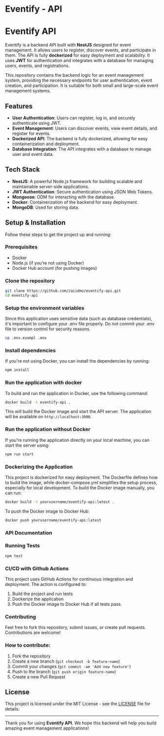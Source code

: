# Eventify - API 

# Eventify API

Eventify is a backend API built with **NestJS** designed for event management. It allows users to register, discover events, and participate in them. The API is fully **dockerized** for easy deployment and scalability. It uses **JWT** for authentication and integrates with a database for managing users, events, and registrations.

This repository contains the backend logic for an event management system, providing the necessary endpoints for user authentication, event creation, and participation. It is suitable for both small and large-scale event management systems.

## Features

- **User Authentication**: Users can register, log in, and securely authenticate using JWT.
- **Event Management**: Users can discover events, view event details, and register for events.
- **Dockerized API**: The backend is fully dockerized, allowing for easy containerization and deployment.
- **Database Integration**: The API integrates with a database to manage user and event data.

## Tech Stack

- **NestJS**: A powerful Node.js framework for building scalable and maintainable server-side applications.
- **JWT Authentication**: Secure authentication using JSON Web Tokens.
- **Mongoose**: ODM for interacting with the database.
- **Docker**: Containerization of the backend for easy deployment.
- **MongoDB**: Used for storing data.

## Setup & Installation

Follow these steps to get the project up and running:

### Prerequisites

- Docker
- Node.js (if you’re not using Docker)
- Docker Hub account (for pushing images)

### Clone the repository

```bash
git clone https://github.com/zaiidmo/eventify-api.git
cd eventify-api
``` 

### Setup the environment variables 

Since this application uses sensitive data (such as database credentials), it's important to configure your .env file properly. Do not commit your .env file to version control for security reasons.

```bash
cp .env.exampl .env
```

### Install dependencies

If you're not using Docker, you can install the dependencies by running:
```bash
npm install 
```

### Run the application with docker

To build and run the application in Docker, use the following command:
```bash
docker build -t eventify-api .
```
This will build the Docker image and start the API server. The application will be available on `http://localhost:3000`.

### Run the application without Docker

If you're running the application directly on your local machine, you can start the server using:
```bash
npm run start
``` 

### Dockerizing the Application

This project is dockerized for easy deployment. The Dockerfile defines how to build the image, while docker-compose.yml simplifies the setup process, especially for local development.
To build the Docker image manually, you can run:

```bash
docker build -t yourusername/eventify-api:latest .
```

To push the Docker image to Docker Hub:
```bash
docker push yourusername/eventify-api:latest
```
### API Documentation 


### Running Tests

```bash
npm test 
```

### CI/CD with Github Actions

This project uses GitHub Actions for continuous integration and deployment. The action is configured to:
1. Build the project and run tests
2. Dockerize the application 
3. Push the Docker image to Docker Hub if all tests pass.

### Contributing 
Feel free to fork this repository, submit issues, or create pull requests. Contributions are welcome! 

### How to contribute:

1. Fork the repository
2. Create a new branch (`git checkout -b feature-name`)
3. Commit your changes (`git commit -am 'Add new feature'`)
4. Push to the branch (`git push origin feature-name`)
5. Create a new Pull Request

## License

This project is licensed under the MIT License - see the [LICENSE](LICENSE) file for details.

---

Thank you for using **Eventify API**. We hope this backend will help you build amazing event management applications!